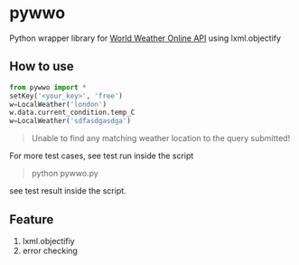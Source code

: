 pywwo
=====

Python wrapper library for [World Weather Online API](http://www.worldweatheronline.com) using lxml.objectify

How to use
---------------
```python
from pywwo import *
setKey('<your_key>', 'free')
w=LocalWeather('london')
w.data.current_condition.temp_C
w=LocalWeather('sdfasdgasdga')
```
> Unable to find any matching weather location to the query submitted!

For more test cases, see test run inside the script
> python pywwo.py

see test result inside the script.

Feature
---------
1. lxml.objectifiy
2. error checking
